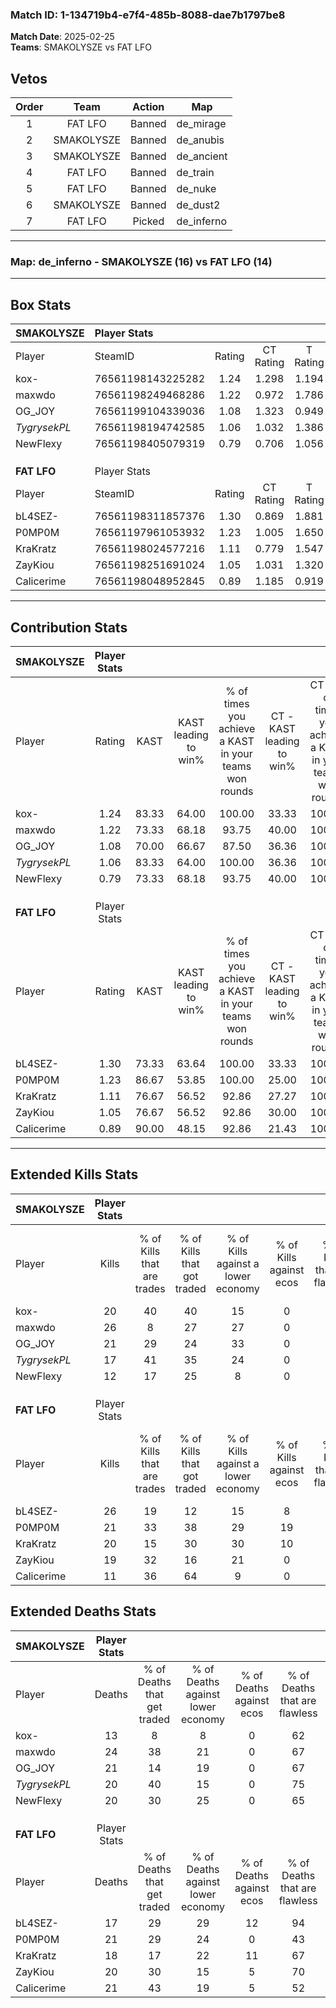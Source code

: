 ### Match ID: 1-134719b4-e7f4-485b-8088-dae7b1797be8  
**Match Date**: 2025-02-25  
**Teams**: SMAKOLYSZE vs FAT LFO  

## Vetos  

| Order | Team | Action | Map |
| :---: | :--: | :----: | --- |
| 1 | FAT LFO | Banned | de_mirage |
| 2 | SMAKOLYSZE | Banned | de_anubis |
| 3 | SMAKOLYSZE | Banned | de_ancient |
| 4 | FAT LFO | Banned | de_train |
| 5 | FAT LFO | Banned | de_nuke |
| 6 | SMAKOLYSZE | Banned | de_dust2 |
| 7 | FAT LFO | Picked | de_inferno |

---  

### **Map**: de_inferno - SMAKOLYSZE (16) vs FAT LFO (14)  
---  

## Box Stats  

| **SMAKOLYSZE** | Player Stats      |        |           |          |       |      |       |         |        |      |     |
| :- | :- | :-: | :-: | :-: | :-: | :-: | :-: | :-: | :-: | :-: | :-: |
| Player         | SteamID           | Rating | CT Rating | T Rating | KAST  | ADR  | Kills | Assists | Deaths | K/D  | HS% |
| kox-           | 76561198143225282 |  1.24  |   1.298   |  1.194   | 83.33 | 67.3 |  20   |    4    |   13   | 1.54 | 50  |
| maxwdo         | 76561198249468286 |  1.22  |   0.972   |  1.786   | 73.33 | 90.7 |  26   |    2    |   24   | 1.08 | 57  |
| OG_JOY         | 76561199104339036 |  1.08  |   1.323   |  0.949   | 70.00 | 77.7 |  21   |    9    |   21   | 1.00 | 33  |
| _TygrysekPL_   | 76561198194742585 |  1.06  |   1.032   |  1.386   | 83.33 | 70.1 |  17   |   10    |   20   | 0.85 | 52  |
| NewFlexy       | 76561198405079319 |  0.79  |   0.706   |  1.056   | 73.33 | 56.3 |  12   |    7    |   20   | 0.60 | 66  |
|                |                   |        |           |          |       |      |       |         |        |      |     |
|                |                   |        |           |          |       |      |       |         |        |      |     |
|                |                   |        |           |          |       |      |       |         |        |      |     |
| **FAT LFO**    | Player Stats      |        |           |          |       |      |       |         |        |      |     |
| Player         | SteamID           | Rating | CT Rating | T Rating | KAST  | ADR  | Kills | Assists | Deaths | K/D  | HS% |
| bL4SEZ-        | 76561198311857376 |  1.30  |   0.869   |  1.881   | 73.33 | 73.9 |  26   |    7    |   17   | 1.53 | 57  |
| P0MP0M         | 76561197961053932 |  1.23  |   1.005   |  1.650   | 86.67 | 85.7 |  21   |   10    |   21   | 1.00 | 47  |
| KraKratz       | 76561198024577216 |  1.11  |   0.779   |  1.547   | 76.67 | 65.0 |  20   |    7    |   18   | 1.11 | 55  |
| ZayKiou        | 76561198251691024 |  1.05  |   1.031   |  1.320   | 76.67 | 66.3 |  19   |    6    |   20   | 0.95 | 36  |
| Calicerime     | 76561198048952845 |  0.89  |   1.185   |  0.919   | 90.00 | 60.1 |  11   |   11    |   21   | 0.52 | 27  |
---  

## Contribution Stats  

| **SMAKOLYSZE** | Player Stats |       |                      |                                                        |                           |                                                             |                          |                                                            |
| :- | :-: | :-: | :-: | :-: | :-: | :-: | :-: | :-: |
| Player         |    Rating    | KAST  | KAST leading to win% | % of times you achieve a KAST in your teams won rounds | CT - KAST leading to win% | CT - % of times you achieve a KAST in your teams won rounds | T - KAST leading to win% | T - % of times you achieve a KAST in your teams won rounds |
| kox-           |     1.24     | 83.33 |        64.00         |                         100.00                         |           33.33           |                           100.00                            |          92.31           |                           100.00                           |
| maxwdo         |     1.22     | 73.33 |        68.18         |                         93.75                          |           40.00           |                           100.00                            |          91.67           |                           91.67                            |
| OG_JOY         |     1.08     | 70.00 |        66.67         |                         87.50                          |           36.36           |                           100.00                            |          100.00          |                           83.33                            |
| _TygrysekPL_   |     1.06     | 83.33 |        64.00         |                         100.00                         |           36.36           |                           100.00                            |          85.71           |                           100.00                           |
| NewFlexy       |     0.79     | 73.33 |        68.18         |                         93.75                          |           40.00           |                           100.00                            |          91.67           |                           91.67                            |
|                |              |       |                      |                                                        |                           |                                                             |                          |                                                            |
|                |              |       |                      |                                                        |                           |                                                             |                          |                                                            |
|                |              |       |                      |                                                        |                           |                                                             |                          |                                                            |
| **FAT LFO**    | Player Stats |       |                      |                                                        |                           |                                                             |                          |                                                            |
| Player         |    Rating    | KAST  | KAST leading to win% | % of times you achieve a KAST in your teams won rounds | CT - KAST leading to win% | CT - % of times you achieve a KAST in your teams won rounds | T - KAST leading to win% | T - % of times you achieve a KAST in your teams won rounds |
| bL4SEZ-        |     1.30     | 73.33 |        63.64         |                         100.00                         |           33.33           |                           100.00                            |          84.62           |                           100.00                           |
| P0MP0M         |     1.23     | 86.67 |        53.85         |                         100.00                         |           25.00           |                           100.00                            |          78.57           |                           100.00                           |
| KraKratz       |     1.11     | 76.67 |        56.52         |                         92.86                          |           27.27           |                           100.00                            |          83.33           |                           90.91                            |
| ZayKiou        |     1.05     | 76.67 |        56.52         |                         92.86                          |           30.00           |                           100.00                            |          76.92           |                           90.91                            |
| Calicerime     |     0.89     | 90.00 |        48.15         |                         92.86                          |           21.43           |                           100.00                            |          76.92           |                           90.91                            |
---  

## Extended Kills Stats  

| **SMAKOLYSZE** | Player Stats |                            |                            |                                    |                         |                              |                                 |                                       |                    |           |
| :- | :-: | :-: | :-: | :-: | :-: | :-: | :-: | :-: | :-: | :-: |
| Player         |    Kills     | % of Kills that are trades | % of Kills that got traded | % of Kills against a lower economy | % of Kills against ecos | % of Kills that are flawless | % of Kills that are close duels | % of Kills that are assisted by flash | Pistol Round Kills | AWP Kills |
| kox-           |      20      |             40             |             40             |                 15                 |            0            |              60              |                0                |                   0                   |         3          |     0     |
| maxwdo         |      26      |             8              |             27             |                 27                 |            0            |              54              |                4                |                  15                   |         3          |     2     |
| OG_JOY         |      21      |             29             |             24             |                 33                 |            0            |              76              |                0                |                   0                   |         9          |     0     |
| _TygrysekPL_   |      17      |             41             |             35             |                 24                 |            0            |              53              |                0                |                   6                   |         0          |     1     |
| NewFlexy       |      12      |             17             |             25             |                 8                  |            0            |              50              |                0                |                   0                   |         0          |     0     |
|                |              |                            |                            |                                    |                         |                              |                                 |                                       |                    |           |
|                |              |                            |                            |                                    |                         |                              |                                 |                                       |                    |           |
|                |              |                            |                            |                                    |                         |                              |                                 |                                       |                    |           |
| **FAT LFO**    | Player Stats |                            |                            |                                    |                         |                              |                                 |                                       |                    |           |
| Player         |    Kills     | % of Kills that are trades | % of Kills that got traded | % of Kills against a lower economy | % of Kills against ecos | % of Kills that are flawless | % of Kills that are close duels | % of Kills that are assisted by flash | Pistol Round Kills | AWP Kills |
| bL4SEZ-        |      26      |             19             |             12             |                 15                 |            8            |              65              |                4                |                   8                   |         0          |     1     |
| P0MP0M         |      21      |             33             |             38             |                 29                 |           19            |              81              |                5                |                  24                   |         0          |     1     |
| KraKratz       |      20      |             15             |             30             |                 30                 |           10            |              65              |               10                |                  10                   |         0          |     1     |
| ZayKiou        |      19      |             32             |             16             |                 21                 |            0            |              63              |                5                |                  11                   |         8          |     3     |
| Calicerime     |      11      |             36             |             64             |                 9                  |            0            |              55              |                9                |                  18                   |         0          |     1     |
## Extended Deaths Stats  

| **SMAKOLYSZE** | Player Stats |                             |                                   |                          |                               |                            |                           |               |
| :- | :-: | :-: | :-: | :-: | :-: | :-: | :-: | :-: |
| Player         |    Deaths    | % of Deaths that get traded | % of Deaths against lower economy | % of Deaths against ecos | % of Deaths that are flawless | % of Deaths that are close | % of Deaths while blinded | Deaths to AWP |
| kox-           |      13      |              8              |                 8                 |            0             |              62               |             8              |            15             |       1       |
| maxwdo         |      24      |             38              |                21                 |            0             |              67               |             13             |            13             |       0       |
| OG_JOY         |      21      |             14              |                19                 |            0             |              67               |             0              |            14             |       3       |
| _TygrysekPL_   |      20      |             40              |                15                 |            0             |              75               |             0              |            10             |       2       |
| NewFlexy       |      20      |             30              |                25                 |            0             |              65               |             10             |            15             |       2       |
|                |              |                             |                                   |                          |                               |                            |                           |               |
|                |              |                             |                                   |                          |                               |                            |                           |               |
|                |              |                             |                                   |                          |                               |                            |                           |               |
| **FAT LFO**    | Player Stats |                             |                                   |                          |                               |                            |                           |               |
| Player         |    Deaths    | % of Deaths that get traded | % of Deaths against lower economy | % of Deaths against ecos | % of Deaths that are flawless | % of Deaths that are close | % of Deaths while blinded | Deaths to AWP |
| bL4SEZ-        |      17      |             29              |                29                 |            12            |              94               |             0              |             0             |       5       |
| P0MP0M         |      21      |             29              |                24                 |            0             |              43               |             5              |             5             |       2       |
| KraKratz       |      18      |             17              |                22                 |            11            |              67               |             0              |             0             |       0       |
| ZayKiou        |      20      |             30              |                15                 |            5             |              70               |             0              |            10             |       4       |
| Calicerime     |      21      |             43              |                19                 |            5             |              52               |             0              |            10             |       4       |
